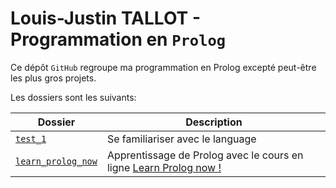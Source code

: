 # Louis-Justin TALLOT - Programmation en `Prolog`

Ce dépôt `GitHub` regroupe ma programmation en Prolog excepté peut-être les plus gros projets.

Les dossiers sont les suivants: 

|Dossier| Description|
|-----------|---------------|
|[`test_1`](https://github.com/LouisJustinTALLOT/Prolog/tree/master/test_1) | Se familiariser avec le language|
|[`learn_prolog_now`](https://github.com/LouisJustinTALLOT/Prolog/tree/master/learn_prolog_now) |Apprentissage de Prolog avec le cours en ligne [Learn Prolog now !](http://www.learnprolognow.org)|